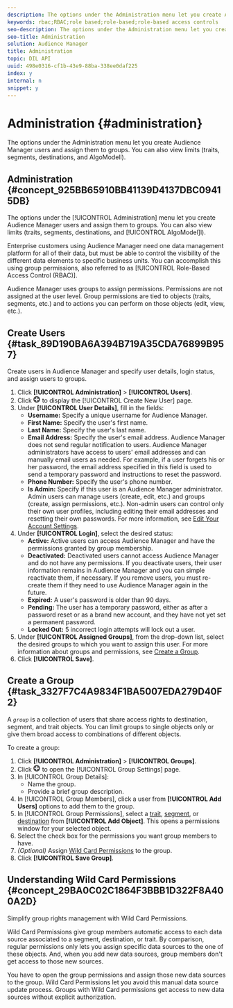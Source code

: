 ```yaml
---
description: The options under the Administration menu let you create Audience Manager users and assign them to groups. You can also view limits (traits, segments, destinations, and AlgoModell).
keywords: rbac;RBAC;role based;role-based;role-based access controls
seo-description: The options under the Administration menu let you create Audience Manager users and assign them to groups. You can also view limits (traits, segments, destinations, and AlgoModell).
seo-title: Administration
solution: Audience Manager
title: Administration
topic: DIL API
uuid: 498e0316-cf1b-43e9-88ba-338ee0daf225
index: y
internal: n
snippet: y
---
```


# Administration {#administration}

The options under the Administration menu let you create Audience Manager users and assign them to groups. You can also view limits (traits, segments, destinations, and AlgoModell).

## Administration {#concept_925BB65910BB41139D4137DBC09415DB}

The options under the [!UICONTROL Administration] menu let you create Audience Manager users and assign them to groups. You can also view limits (traits, segments, destinations, and [!UICONTROL AlgoModel]l).

Enterprise customers using Audience Manager need one data management platform for all of their data, but must be able to control the visibility of the different data elements to specific business units. You can accomplish this using group permissions, also referred to as [!UICONTROL Role-Based Access Control (RBAC)].

Audience Manager uses groups to assign permissions. Permissions are not assigned at the user level. Group permissions are tied to objects (traits, segments, etc.) and to actions you can perform on those objects (edit, view, etc.).

## Create Users {#task_89D190BA6A394B719A35CDA76899B957}

Create users in Audience Manager and specify user details, login status, and assign users to groups.



1. Click **[!UICONTROL Administration]** > **[!UICONTROL Users]**.
   <!-- 
   t_create_groups.xml
   -->
2. Click ![](assets/icon_add.png) to display the [!UICONTROL Create New User] page.
3. Under **[!UICONTROL User Details]**, fill in the fields:
   * **Username:** Specify a unique username for Audience Manager.
   * **First Name:** Specify the user's first name.
   * **Last Name:** Specify the user's last name.
   * **Email Address:** Specify the user's email address. Audience Manager does not send regular notification to users. Audience Manager administrators have access to users' email addresses and can manually email users as needed. For example, if a user forgets his or her password, the email address specified in this field is used to send a temporary password and instructions to reset the password.
   * **Phone Number:** Specify the user's phone number.
   * **Is Admin:** Specify if this user is an Audience Manager administrator. Admin users can manage users (create, edit, etc.) and groups (create, assign permissions, etc.). Non-admin users can control only their own user profiles, including editing their email addresses and resetting their own passwords. For more information, see [Edit Your Account Settings](../../c-features/c-administration/edit-account-settings.md#task_B622BDCE85824926AE88C6D132F9EDAE).
4. Under **[!UICONTROL Login]**, select the desired status:
   * **Active:**  Active users can access Audience Manager and have the permissions granted by group membership.
   * **Deactivated:**  Deactivated users cannot access Audience Manager and do not have any permissions. If you deactivate users, their user information remains in Audience Manager and you can simple reactivate them, if necessary. If you remove users, you must re-create them if they need to use Audience Manager again in the future.
   * **Expired:** A user's password is older than 90 days.
   * **Pending:** The user has a temporary password, either as after a password reset or as a brand new account, and they have not yet set a permanent password.
   * **Locked Out:** 5 incorrect login attempts will lock out a user. 
5. Under **[!UICONTROL Assigned Groups]**, from the drop-down list, select the desired groups to which you want to assign this user.
  For more information about groups and permissions, see [Create a Group](../../c-features/c-administration/administration-overview.md#task_3327F7C4A9834F1BA5007EDA279D40F2). 
1. Click **[!UICONTROL Save]**.

## Create a Group {#task_3327F7C4A9834F1BA5007EDA279D40F2}  

A *`group`* is a collection of users that share access rights to destination, segment, and trait objects. You can limit groups to single objects only or give them broad access to combinations of different objects. 

To create a group: 

1. Click **[!UICONTROL Administration]** > **[!UICONTROL Groups]**.
   <!-- 
   t_create_groups.xml
   -->
1. Click  ![](assets/icon_add.png) to open the [!UICONTROL Group Settings] page.
1. In [!UICONTROL Group Details]:
   * Name the group. 
   * Provide a brief group description.
1. In [!UICONTROL Group Members], click a user from **[!UICONTROL Add Users]** options to add them to the group.
1. In [!UICONTROL Group Permissions], select a [trait](../../c-features/traits/trait-details-page.md), [segment](../../c-features/c-segments/segments-purpose.md#concept_F9E9D1D1EFF34AA2AD025109DD741C86), or [destination](../../c-features/destinations/destinations.md#concept_5BDA346C376C4B719EA394108AB2735A) from **[!UICONTROL Add Object]**.
   This opens a permissions window for your selected object.
1. Select the check box for the permissions you want group members to have.
1. *(Optional)* Assign [Wild Card Permissions](../../c-features/c-administration/administration-overview.md#concept_29BA0C02C1864F3BBB1D322F8A400A2D) to the group.
1. Click **[!UICONTROL Save Group]**.

## Understanding Wild Card Permissions {#concept_29BA0C02C1864F3BBB1D322F8A400A2D}

Simplify group rights management with Wild Card Permissions.

<!-- 
c_wildcard_permissions.xml
 -->

Wild Card Permissions give group members automatic access to each data source associated to a segment, destination, or trait. By comparison, regular permissions only lets you assign specific data sources to the one of these objects. And, when you add new data sources, group members don't get access to those new sources.

You have to open the group permissions and assign those new data sources to the group. Wild Card Permissions let you avoid this manual data source update process. Groups with Wild Card permissions get access to new data sources without explicit authorization.